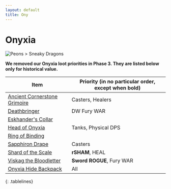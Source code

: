 ```yaml
---
layout: default
title: Ony
---
```


# Onyxia

![Peons > Sneaky Dragons]({{site.baseurl}}/assets/ony.png)

**We removed our Onyxia loot priorities in Phase 3. They are listed below only for historical value.**

| Item                                                                                                | Priority (in no particular order, except when bold) |
| --------------------------------------------------------------------------------------------------- | --------------------------------------------------- |
| [Ancient Cornerstone Grimoire](https://classic.wowhead.com/item=17067/ancient-cornerstone-grimoire) | Casters, Healers                                    |
| [Deathbringer](https://classic.wowhead.com/item=17078/sapphiron-drape)                              | DW Fury WAR                                         |
| [Eskhander's Collar](https://classic.wowhead.com/item=18205/eskhandars-collar)                      |                                                     |
| [Head of Onyxia](https://classic.wowhead.com/item=18423/head-of-onyxia)                             | Tanks, Physical DPS                                 |
| [Ring of Binding](https://classic.wowhead.com/item=18813/ring-of-binding)                           |                                                     |
| [Sapphiron Drape](https://classic.wowhead.com/item=17078/sapphiron-drape)                           | Casters                                             |
| [Shard of the Scale](https://classic.wowhead.com/item=17064/shard-of-the-scale)                     | **rSHAM**, HEAL                                     |
| [Viskag the Bloodletter](https://classic.wowhead.com/item=17075/viskag-the-bloodletter)             | **Sword ROGUE**, Fury WAR                           |
| [Onyxia Hide Backpack](https://classic.wowhead.com/item=17966/onyxia-hide-backpack)                 | All                                                 |

{: .tablelines}
